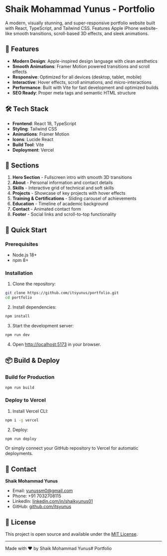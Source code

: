 # Shaik Mohammad Yunus - Portfolio

A modern, visually stunning, and super-responsive portfolio website built with React, TypeScript, and Tailwind CSS. Features Apple iPhone website-like smooth transitions, scroll-based 3D effects, and sleek animations.

## 🚀 Features

- **Modern Design**: Apple-inspired design language with clean aesthetics
- **Smooth Animations**: Framer Motion powered transitions and scroll effects
- **Responsive**: Optimized for all devices (desktop, tablet, mobile)
- **Interactive**: Hover effects, scroll animations, and micro-interactions
- **Performance**: Built with Vite for fast development and optimized builds
- **SEO Ready**: Proper meta tags and semantic HTML structure

## 🛠️ Tech Stack

- **Frontend**: React 18, TypeScript
- **Styling**: Tailwind CSS
- **Animations**: Framer Motion
- **Icons**: Lucide React
- **Build Tool**: Vite
- **Deployment**: Vercel

## 📱 Sections

1. **Hero Section** - Fullscreen intro with smooth 3D transitions
2. **About** - Personal information and contact details
3. **Skills** - Interactive grid of technical and soft skills
4. **Projects** - Showcase of key projects with hover effects
5. **Training & Certifications** - Sliding carousel of achievements
6. **Education** - Timeline of academic background
7. **Contact** - Animated contact form
8. **Footer** - Social links and scroll-to-top functionality

## 🚀 Quick Start

### Prerequisites

- Node.js 18+ 
- npm 8+

### Installation

1. Clone the repository:
```bash
git clone https://github.com/itsyunus/portfolio.git
cd portfolio
```

2. Install dependencies:
```bash
npm install
```

3. Start the development server:
```bash
npm run dev
```

4. Open [http://localhost:5173](http://localhost:5173) in your browser.

## 📦 Build & Deploy

### Build for Production

```bash
npm run build
```

### Deploy to Vercel

1. Install Vercel CLI:
```bash
npm i -g vercel
```

2. Deploy:
```bash
npm run deploy
```

Or simply connect your GitHub repository to Vercel for automatic deployments.

## 📧 Contact

**Shaik Mohammad Yunus**
- Email: yunussm0@gmail.com
- Phone: +91 7032708115
- LinkedIn: [linkedin.com/in/shaikyunus01](https://linkedin.com/in/shaikyunus01)
- GitHub: [github.com/itsyunus](https://github.com/itsyunus)

## 📄 License

This project is open source and available under the [MIT License](LICENSE).

---

Made with ❤️ by Shaik Mohammad Yunus#   P o r t f o l i o  
 